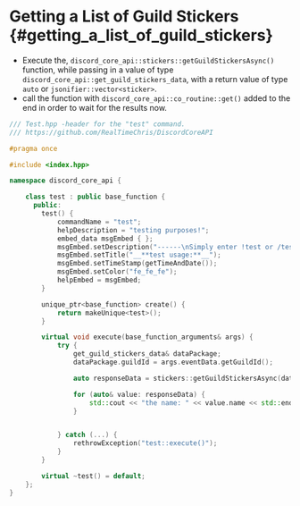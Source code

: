 Getting a List of Guild Stickers {#getting_a_list_of_guild_stickers}
============
- Execute the, `discord_core_api::stickers::getGuildStickersAsync()` function, while passing in a value of type `discord_core_api::get_guild_stickers_data`, with a return value of type `auto` or `jsonifier::vector<sticker>`.
- call the function with `discord_core_api::co_routine::get()` added to the end in order to wait for the results now.

```cpp
/// Test.hpp -header for the "test" command.
/// https://github.com/RealTimeChris/DiscordCoreAPI

#pragma once

#include <index.hpp>

namespace discord_core_api {

	class test : public base_function {
	  public:
		test() {
			commandName = "test";
			helpDescription = "testing purposes!";
			embed_data msgEmbed { };
			msgEmbed.setDescription("------\nSimply enter !test or /test!\n------");
			msgEmbed.setTitle("__**test usage:**__");
			msgEmbed.setTimeStamp(getTimeAndDate());
			msgEmbed.setColor("fe_fe_fe");
			helpEmbed = msgEmbed;
		}

		unique_ptr<base_function> create() {
			return makeUnique<test>();
		}

		virtual void execute(base_function_arguments& args) {
			try {
				get_guild_stickers_data& dataPackage;
				dataPackage.guildId = args.eventData.getGuildId();

				auto responseData = stickers::getGuildStickersAsync(dataPackage).get();

				for (auto& value: responseData) {
					std::cout << "the name: " << value.name << std::endl;
				}


			} catch (...) {
				rethrowException("test::execute()");
			}
		}

		virtual ~test() = default;
	};
}
```
